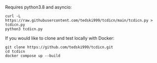 Requires python3.8 and asyncio:

    curl -L https://raw.githubusercontent.com/tedski999/tcdicn/main/tcdicn.py > tcdicn.py
    python3 tcdicn.py

If you would like to clone and test locally with Docker:

    git clone https://github.com/tedski999/tcdicn.git
    cd tcdicn
    docker compose up --build

